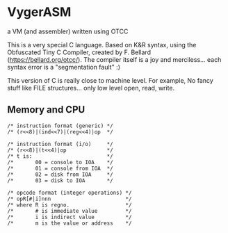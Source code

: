 # VygerASM
a VM (and assembler) written using OTCC

This is a very special C language. Based on K&R syntax, using the Obfuscated Tiny C Compiler, created by F. Bellard (https://bellard.org/otcc/).
The compiler itself is a joy and merciless... each syntax error is a "segmentation fault" :)

This version of C is really close to machine level. For example, No fancy stuff like FILE structures... only low level open, read, write.

## Memory and CPU

````{verbatim}
/* instruction format (generic) */ 
/* (r<<8)|(ind<<7)|(reg<<4)|op  */

/* instruction format (i/o)     */
/* (r<<8)|(t<<4)|op             */
/* t is:                        */
/*       00 = console to IOA    */
/*       01 = console from IOA  */
/*       02 = disk from IOA     */
/*       03 = disk to IOA       */

/* opcode format (integer operations) */
/* opR[#|i]nnn                        */
/* where R is regno.                  */
/*       # is immediate value         */
/*       i is indirect value          */
/*       m is the value or address    */
````
